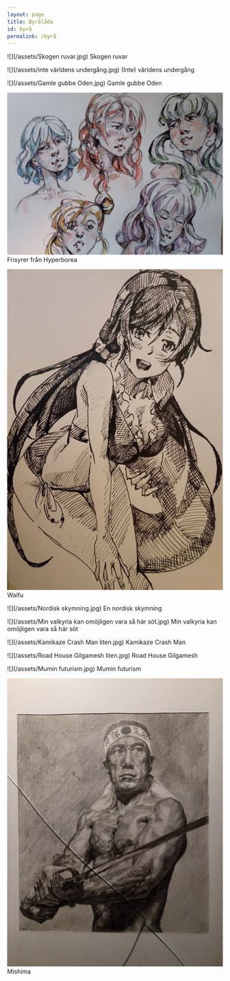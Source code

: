 ```yaml
---
layout: page
title: Byrålåda
id: byrå
permalink: /byrå
---
```

![](/assets/Skogen ruvar.jpg)
Skogen ruvar

![](/assets/inte världens undergång.jpg)
(Inte) världens undergång

![](/assets/Gamle gubbe Oden.jpg)
Gamle gubbe Oden

![](/assets/Hyperborea.jpg)
Frisyrer från Hyperborea

![](/assets/waifu.jpg)
Waifu

![](/assets/Nordisk skymning.jpg)
En nordisk skymning

![](/assets/Min valkyria kan omöjligen vara så här söt.jpg)
Min valkyria kan omöjligen vara så här söt

![](/assets/Kamikaze Crash Man liten.jpg)
Kamikaze Crash Man

![](/assets/Road House Gilgamesh liten.jpg)
Road House Gilgamesh

![](/assets/Mumin futurism.jpg)
Mumin futurism

![](/assets/Mishima.jpg)
Mishima